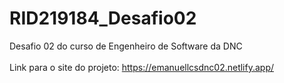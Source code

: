 # RID219184_Desafio02
Desafio 02 do curso de Engenheiro de Software da DNC
<br> <br>
Link para o site do projeto: https://emanuellcsdnc02.netlify.app/
